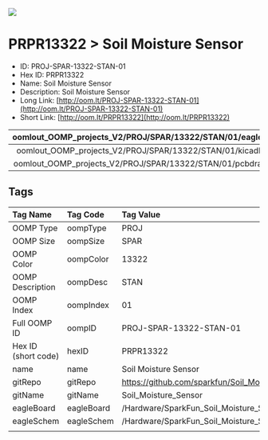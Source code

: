


  
![][im]
# PRPR13322 > Soil Moisture Sensor

- ID: PROJ-SPAR-13322-STAN-01
- Hex ID: PRPR13322
- Name: Soil Moisture Sensor
- Description: Soil Moisture Sensor
- Long Link: [http://oom.lt/PROJ-SPAR-13322-STAN-01](http://oom.lt/PROJ-SPAR-13322-STAN-01)
- Short Link: [http://oom.lt/PRPR13322](http://oom.lt/PRPR13322)
  

|oomlout_OOMP_projects_V2/PROJ/SPAR/13322/STAN/01/eagleImage.png|oomlout_OOMP_projects_V2/PROJ/SPAR/13322/STAN/01/eagleSchemImage.png|oomlout_OOMP_projects_V2/PROJ/SPAR/13322/STAN/01/kicadPcb3dFront.png|oomlout_OOMP_projects_V2/PROJ/SPAR/13322/STAN/01/kicadPcb3dBack.png|
| :---: | :---: | :---: | :---: |
|oomlout_OOMP_projects_V2/PROJ/SPAR/13322/STAN/01/kicadPcb3d.png|oomlout_OOMP_projects_V2/PROJ/SPAR/13322/STAN/01/bomBack.png|oomlout_OOMP_projects_V2/PROJ/SPAR/13322/STAN/01/bomFront.png|oomlout_OOMP_projects_V2/PROJ/SPAR/13322/STAN/01/pcbdraw.svg|
|oomlout_OOMP_projects_V2/PROJ/SPAR/13322/STAN/01/pcbdrawBack.svg||||

## Tags
  

|Tag Name|Tag Code|Tag Value|
| :--- | :--- | :--- |
|OOMP Type|oompType|PROJ|
|OOMP Size|oompSize|SPAR|
|OOMP Color|oompColor|13322|
|OOMP Description|oompDesc|STAN|
|OOMP Index|oompIndex|01|
|Full OOMP ID|oompID|PROJ-SPAR-13322-STAN-01|
|Hex ID (short code)|hexID|PRPR13322|
|name|name|Soil Moisture Sensor|
|gitRepo|gitRepo|https://github.com/sparkfun/Soil_Moisture_Sensor|
|gitName|gitName|Soil_Moisture_Sensor|
|eagleBoard|eagleBoard|/Hardware/SparkFun_Soil_Moisture_Sensor.brd|
|eagleSchem|eagleSchem|/Hardware/SparkFun_Soil_Moisture_Sensor.sch|
||||



[im]: PROJ/SPAR/13322/STAN/01/kicadPcb3d_450.png

